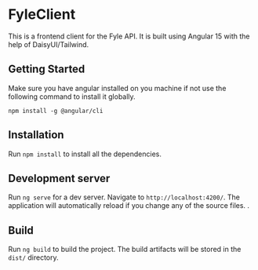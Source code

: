 # FyleClient

This is a frontend client for the Fyle API. It is built using Angular 15 with the help of DaisyUI/Tailwind.

## Getting Started
Make sure you have angular installed on you machine if not use the following command to install it globally.

`npm install -g @angular/cli`

## Installation
 
Run `npm install` to install all the dependencies.

## Development server

Run `ng serve` for a dev server. Navigate to `http://localhost:4200/`. The application will automatically reload if you change any of the source files.
.

## Build

Run `ng build` to build the project. The build artifacts will be stored in the `dist/` directory.
